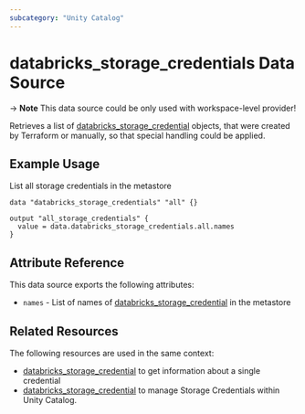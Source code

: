 ```yaml
---
subcategory: "Unity Catalog"
---
```

# databricks_storage_credentials Data Source

-> **Note** This data source could be only used with workspace-level provider!

Retrieves a list of [databricks_storage_credential](./storage_credential.md) objects, that were created by Terraform or manually, so that special handling could be applied.

## Example Usage

List all storage credentials in the metastore

```hcl
data "databricks_storage_credentials" "all" {}

output "all_storage_credentials" {
  value = data.databricks_storage_credentials.all.names
}
```

## Attribute Reference

This data source exports the following attributes:

* `names` - List of names of [databricks_storage_credential](./storage_credential.md) in the metastore

## Related Resources

The following resources are used in the same context:

* [databricks_storage_credential](./storage_credential.md) to get information about a single credential
* [databricks_storage_credential](../resources/storage_credential.md) to manage Storage Credentials within Unity Catalog.
